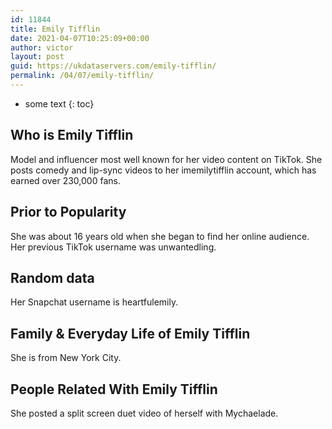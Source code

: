 ```yaml
---
id: 11844
title: Emily Tifflin
date: 2021-04-07T10:25:09+00:00
author: victor
layout: post
guid: https://ukdataservers.com/emily-tifflin/
permalink: /04/07/emily-tifflin/
---
```


* some text
{: toc}


## Who is Emily Tifflin



Model and influencer most well known for her video content on TikTok. She posts comedy and lip-sync videos to her imemilytifflin account, which has earned over 230,000 fans. 

                
                
                
## Prior to Popularity



She was about 16 years old when she began to find her online audience. Her previous TikTok username was unwantedling. 

                
                
                
## Random data



Her Snapchat username is heartfulemily. 

                
                
                
## Family & Everyday Life of Emily Tifflin



She is from New York City.

                
                
                
## People Related With Emily Tifflin



She posted a split screen duet video of herself with Mychaelade.

                
              
            
          
          
          